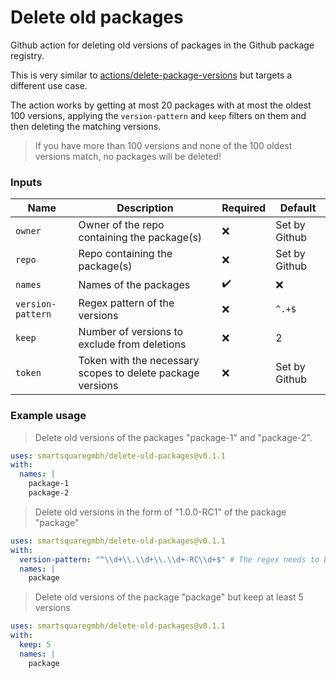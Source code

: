 # Delete old packages

Github action for deleting old versions of packages in the Github package registry.

This is very similar to [actions/delete-package-versions](https://github.com/actions/delete-package-versions)
but targets a different use case.

The action works by getting at most 20 packages with at most the oldest 100 versions,
applying the `version-pattern` and `keep` filters on them and then deleting the matching versions.

> If you have more than 100 versions and none of the 100 oldest versions match, no packages will be deleted!

### Inputs

| Name              | Description                                                | Required           | Default       |
|-------------------|------------------------------------------------------------|--------------------|---------------|
| `owner`           | Owner of the repo containing the package(s)                | :x:                | Set by Github |
| `repo`            | Repo containing the package(s)                             | :x:                | Set by Github |
| `names`           | Names of the packages                                      | :heavy_check_mark: | :x:           |
| `version-pattern` | Regex pattern of the versions                              | :x:                | `^.+$`        |
| `keep`            | Number of versions to exclude from deletions               | :x:                | 2             |
| `token`           | Token with the necessary scopes to delete package versions | :x:                | Set by Github |

### Example usage

> Delete old versions of the packages "package-1" and "package-2".

```yaml
uses: smartsquaregmbh/delete-old-packages@v0.1.1
with:
  names: |
    package-1
    package-2
```

> Delete old versions in the form of "1.0.0-RC1" of the package "package"

```yaml
uses: smartsquaregmbh/delete-old-packages@v0.1.1
with:
  version-pattern: "^\\d+\\.\\d+\\.\\d+-RC\\d+$" # The regex needs to be escaped!
  names: |
    package
```

> Delete old versions of the package "package" but keep at least 5 versions

```yaml
uses: smartsquaregmbh/delete-old-packages@v0.1.1
with:
  keep: 5
  names: |
    package
```
